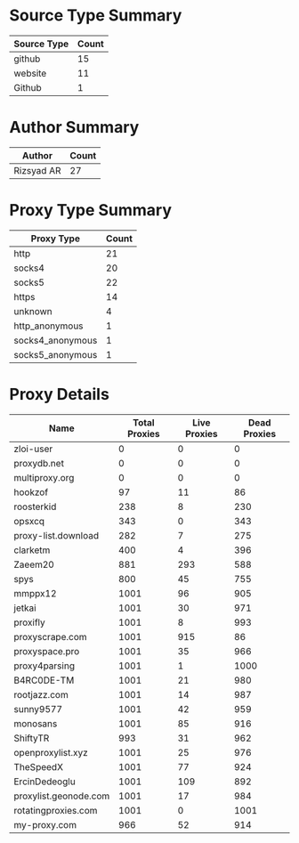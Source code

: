 # Source Type Summary

| Source Type | Count |
|-------------|-------|
| github | 15 |
| website | 11 |
| Github | 1 |


# Author Summary

| Author | Count |
|--------|-------|
| Rizsyad AR | 27 |


# Proxy Type Summary

| Proxy Type | Count |
|------------|-------|
| http | 21 |
| socks4 | 20 |
| socks5 | 22 |
| https | 14 |
| unknown | 4 |
| http_anonymous | 1 |
| socks4_anonymous | 1 |
| socks5_anonymous | 1 |


# Proxy Details

| Name | Total Proxies | Live Proxies | Dead Proxies |
|------|---------------|--------------|---------------|
| zloi-user | 0 | 0 | 0 |
| proxydb.net | 0 | 0 | 0 |
| multiproxy.org | 0 | 0 | 0 |
| hookzof | 97 | 11 | 86 |
| roosterkid | 238 | 8 | 230 |
| opsxcq | 343 | 0 | 343 |
| proxy-list.download | 282 | 7 | 275 |
| clarketm | 400 | 4 | 396 |
| Zaeem20 | 881 | 293 | 588 |
| spys | 800 | 45 | 755 |
| mmppx12 | 1001 | 96 | 905 |
| jetkai | 1001 | 30 | 971 |
| proxifly | 1001 | 8 | 993 |
| proxyscrape.com | 1001 | 915 | 86 |
| proxyspace.pro | 1001 | 35 | 966 |
| proxy4parsing | 1001 | 1 | 1000 |
| B4RC0DE-TM | 1001 | 21 | 980 |
| rootjazz.com | 1001 | 14 | 987 |
| sunny9577 | 1001 | 42 | 959 |
| monosans | 1001 | 85 | 916 |
| ShiftyTR | 993 | 31 | 962 |
| openproxylist.xyz | 1001 | 25 | 976 |
| TheSpeedX | 1001 | 77 | 924 |
| ErcinDedeoglu | 1001 | 109 | 892 |
| proxylist.geonode.com | 1001 | 17 | 984 |
| rotatingproxies.com | 1001 | 0 | 1001 |
| my-proxy.com | 966 | 52 | 914 |
